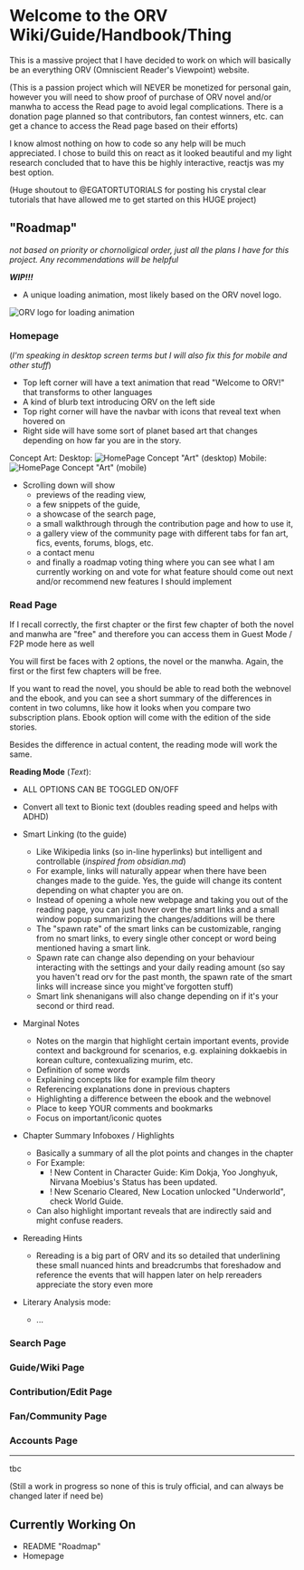 # Welcome to the ORV Wiki/Guide/Handbook/Thing

This is a massive project that I have decided to work on which will basically be an everything ORV (Omniscient Reader's Viewpoint) website. 

(This is a passion project which will NEVER be monetized for personal gain, however you will need to show proof of purchase of ORV novel and/or manwha to access the Read page to avoid legal complications. There is a donation page planned so that contributors, fan contest winners, etc. can get a chance to access the Read page based on their efforts)

I know almost nothing on how to code so any help will be much appreciated. I chose to build this on react as it looked beautiful and my light research concluded that to have this be highly interactive, reactjs was my best option.

(Huge shoutout to @EGATORTUTORIALS for posting his crystal clear tutorials that have allowed me to get started on this HUGE project)

## "Roadmap"
*not based on priority or chornoligical order, just all the plans I have for this project. Any recommendations will be helpful*

***WIP!!!***

 - A unique loading animation, most likely based on the ORV novel logo. 

 ![ORV logo for loading animation](https://github.com/StudentShake/orv-wiki/blob/master/src/assets/logo.jpg?raw=true)

### Homepage
(*I'm speaking in desktop screen terms but I will also fix this for mobile and other stuff*)

- Top left corner will have a text animation that read "Welcome to ORV!" that transforms to other languages
- A kind of blurb text introducing ORV on the left side
- Top right corner will have the navbar with icons that reveal text when hovered on
- Right side will have some sort of planet based art that changes depending on how far you are in the story.

Concept Art:
    Desktop:
    ![HomePage Concept "Art" (desktop)](https://github.com/StudentShake/orv-wiki/blob/master/src/assets/homePage_conceptArt_desktopVer.jpg?raw=true)
    Mobile:
    ![HomePage Concept "Art" (mobile)](https://github.com/StudentShake/orv-wiki/blob/master/src/assets/homePage_conceptArt_mobileVer.jpg?raw=true)

- Scrolling down will show 
    - previews of the reading view, 
    - a few snippets of the guide, 
    - a showcase of the search page,
    - a small walkthrough through the contribution page and how to use it, 
    - a gallery view of the community page with different tabs for fan art, fics, events, forums, blogs, etc. 
    - a contact menu
    - and finally a roadmap voting thing where you can see what I am currently working on and vote for what feature should come out next and/or recommend new features I should implement

### Read Page

If I recall correctly, the first chapter or the first few chapter of both the novel and manwha are "free" and therefore you can access them in Guest Mode / F2P mode here as well

You will first be faces with 2 options, the novel or the manwha. Again, the first or the first few chapters will be free.

If you want to read the novel, you should be able to read both the webnovel and the ebook, and you can see a short summary of the differences in content in two columns, like how it looks when you compare two subscription plans. Ebook option will come with the edition of the side stories.

Besides the difference in actual content, the reading mode will work the same.

**Reading Mode** (*Text*):

- ALL OPTIONS CAN BE TOGGLED ON/OFF

- Convert all text to Bionic text (doubles reading speed and helps with ADHD)

- Smart Linking (to the guide)
    - Like Wikipedia links (so in-line hyperlinks) but intelligent and controllable (*inspired from obsidian.md*)
    - For example, links will naturally appear when there have been changes made to the guide. Yes, the guide will change its content depending on what chapter you are on. 
    - Instead of opening a whole new webpage and taking you out of the reading page, you can just hover over the smart links and a small window popup summarizing the changes/additions will be there
    - The "spawn rate" of the smart links can be customizable, ranging from no smart links, to every single other concept or word being mentioned having a smart link.
    - Spawn rate can change also depending on your behaviour interacting with the settings and your daily reading amount (so say you haven't read orv for the past month, the spawn rate of the smart links will increase since you might've forgotten stuff)
    - Smart link shenanigans will also change depending on if it's your second or third read.

- Marginal Notes
    - Notes on the margin that highlight certain important events, provide context and background for scenarios, e.g. explaining dokkaebis in korean culture, contexualizing murim, etc.
    - Definition of some words
    - Explaining concepts like for example film theory
    - Referencing explanations done in previous chapters
    - Highlighting a difference between the ebook and the webnovel
    - Place to keep YOUR comments and bookmarks
    - Focus on important/iconic quotes

- Chapter Summary Infoboxes / Highlights
    - Basically a summary of all the plot points and changes in the chapter
    - For Example: 
        - ! New Content in Character Guide: Kim Dokja, Yoo Jonghyuk, Nirvana Moebius's Status has been updated.
        - ! New Scenario Cleared, New Location unlocked "Underworld", check World Guide.
    - Can also highlight important reveals that are indirectly said and might confuse readers.

- Rereading Hints
    - Rereading is a big part of ORV and its so detailed that underlining these small nuanced hints and breadcrumbs that foreshadow and reference the events that will happen later on help rereaders appreciate the story even more

- Literary Analysis mode:
    - ...

### Search Page

### Guide/Wiki Page

### Contribution/Edit Page

### Fan/Community Page

### Accounts Page

---
tbc

(Still a work in progress so none of this is truly official, and can always be changed later if need be)

## Currently Working On

- README "Roadmap"
- Homepage